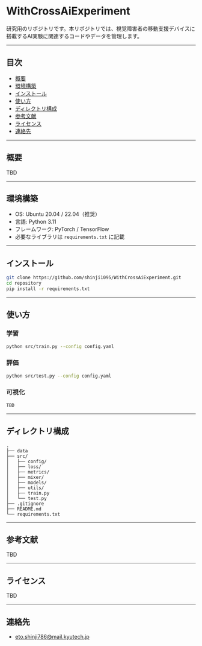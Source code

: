 # WithCrossAiExperiment

研究用のリポジトリです。本リポジトリでは、視覚障害者の移動支援デバイスに搭載するAI実験に関連するコードやデータを管理します。

---

## 目次
- [概要](#概要)
- [環境構築](#環境構築)
- [インストール](#インストール)
- [使い方](#使い方)
- [ディレクトリ構成](#ディレクトリ構成)
- [参考文献](#参考文献)
- [ライセンス](#ライセンス)
- [連絡先](#連絡先)

---

## 概要
TBD

---

## 環境構築
- OS: Ubuntu 20.04 / 22.04（推奨）
- 言語: Python 3.11
- フレームワーク: PyTorch / TensorFlow 
- 必要なライブラリは `requirements.txt` に記載

---

## インストール
```bash
git clone https://github.com/shinji1095/WithCrossAiExperiment.git
cd repository
pip install -r requirements.txt
```

---

## 使い方
### 学習
```bash
python src/train.py --config config.yaml
```

### 評価
```bash
python src/test.py --config config.yaml
```

### 可視化
```bash
TBD
```

---

## ディレクトリ構成
```
.
├── data
├── src/
│   ├── config/
│   ├── loss/
│   ├── metrics/
│   ├── mixer/
│   ├── models/
│   ├── utils/
│   ├── train.py
│   └── test.py
├── .gitignore
├── README.md
└── requirements.txt
```


---

## 参考文献
TBD

---

## ライセンス
TBD

---

## 連絡先
- eto.shinji786@mail.kyutech.jp
```
